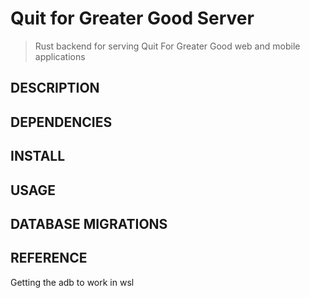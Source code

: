 # Quit for Greater Good Server
> Rust backend for serving Quit For Greater Good web and mobile applications

## DESCRIPTION

## DEPENDENCIES

## INSTALL

## USAGE

## DATABASE MIGRATIONS

## REFERENCE

Getting the adb to work in wsl

